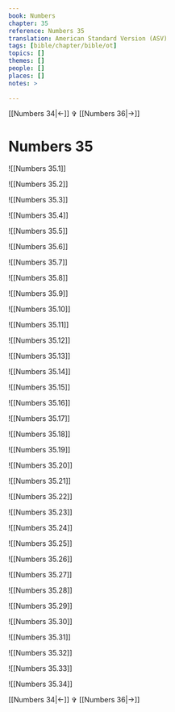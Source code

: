 ```yaml
---
book: Numbers
chapter: 35
reference: Numbers 35
translation: American Standard Version (ASV)
tags: [bible/chapter/bible/ot]
topics: []
themes: []
people: []
places: []
notes: >
  
---
```


[[Numbers 34|<-]] ✞ [[Numbers 36|->]]

# Numbers 35

![[Numbers 35.1]]

![[Numbers 35.2]]

![[Numbers 35.3]]

![[Numbers 35.4]]

![[Numbers 35.5]]

![[Numbers 35.6]]

![[Numbers 35.7]]

![[Numbers 35.8]]

![[Numbers 35.9]]

![[Numbers 35.10]]

![[Numbers 35.11]]

![[Numbers 35.12]]

![[Numbers 35.13]]

![[Numbers 35.14]]

![[Numbers 35.15]]

![[Numbers 35.16]]

![[Numbers 35.17]]

![[Numbers 35.18]]

![[Numbers 35.19]]

![[Numbers 35.20]]

![[Numbers 35.21]]

![[Numbers 35.22]]

![[Numbers 35.23]]

![[Numbers 35.24]]

![[Numbers 35.25]]

![[Numbers 35.26]]

![[Numbers 35.27]]

![[Numbers 35.28]]

![[Numbers 35.29]]

![[Numbers 35.30]]

![[Numbers 35.31]]

![[Numbers 35.32]]

![[Numbers 35.33]]

![[Numbers 35.34]]

[[Numbers 34|<-]] ✞ [[Numbers 36|->]]
